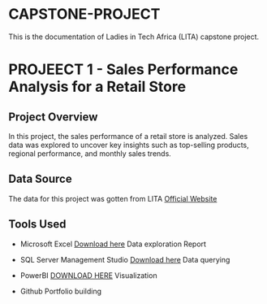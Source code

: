 # CAPSTONE-PROJECT
This is the documentation of Ladies in Tech Africa (LITA) capstone project.

# PROJEECT 1 - Sales Performance Analysis for a Retail Store

## Project Overview
In this project, the sales performance of a retail store is analyzed. Sales data was explored to uncover key insights such as top-selling products, regional 
performance, and monthly sales trends. 

## Data Source
The data for this project was gotten from LITA [Official Website](https://theincubatorng.org/LITA/index.html)

## Tools Used
- Microsoft Excel [Download here](https://www.microsoft.com/en-us/microsoft-365/excel)
  Data exploration
  Report
  
- SQL Server Management Studio [Download here](https://learn.microsoft.com/en-us/sql/ssms/download-sql-server-management-studio-ssms?view=sql-server-ver16)
  Data querying
  
- PowerBI [DOWNLOAD HERE](https://www.microsoft.com/en-us/download/details.aspx?id=58494)
  Visualization
  
- Github
  Portfolio building
